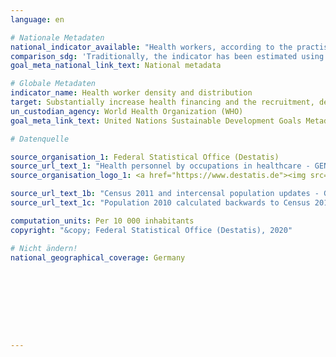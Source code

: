 ```yaml
---
language: en

# Nationale Metadaten
national_indicator_available: "Health workers, according to the practising concept (with direct patient contact): <br> Medical doctors <br> Dentists <br> Nursing and midwifery personnel <br> Pharmacists "
comparison_sdg: 'Traditionally, the indicator has been estimated using two measurements: density of physicians, and density of nursing and midwifery personnel. In the context of the SDG agenda, the dataset have been expanded to physicians, nursing personnel, midwifery personnel, dentistry personnel and pharmaceutical personnel. The dataset is planned to progressively move expand to cover all health cadres. As long as the international metadata description of the SDG indicator 3.c.1 is not completed, the time series "health workers" could not be considered as compliant. But the four additional time series are listed as sub-indicators in the international metadata description.'
goal_meta_national_link_text: National metadata

# Globale Metadaten
indicator_name: Health worker density and distribution
target: Substantially increase health financing and the recruitment, development, training and retention of the health workforce in developing countries, especially in least developed countries and small island developing States
un_custodian_agency: World Health Organization (WHO)
goal_meta_link_text: United Nations Sustainable Development Goals Metadata

# Datenquelle

source_organisation_1: Federal Statistical Office (Destatis)
source_url_text_1: "Health personnel by occupations in healthcare - GENESIS online 23621-0002"
source_organisation_logo_1: <a href="https://www.destatis.de"><img src="https://g205sdgs.github.io/sdg-indicators/public/LogosEn/destatis.png" alt="Logo Destatis" /></a>

source_url_text_1b: "Census 2011 and intercensal population updates - GENESIS online 12411-0003"
source_url_text_1c: "Population 2010 calculated backwards to Census 2011 (Only available in German)"

computation_units: Per 10 000 inhabitants
copyright: "&copy; Federal Statistical Office (Destatis), 2020"

# Nicht ändern!
national_geographical_coverage: Germany









---
```

